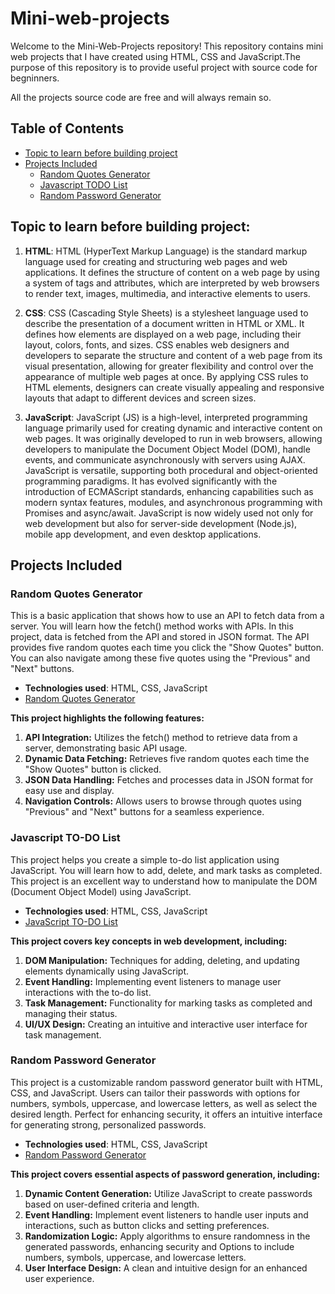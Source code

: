 # Mini-web-projects

Welcome to the Mini-Web-Projects repository!
This repository contains mini web projects that I have created using HTML, CSS and JavaScript.The purpose of this repository is to provide useful project with source code for begninners.

All the projects source code are free and will always remain so.

## Table of Contents

<!-- TOC -->

- [Topic to learn before building project](#topic-to-learn-before-building-project)
- [Projects Included](#projects-included)
  - [Random Quotes Generator](#random-quotes-generator)
  - [Javascript TODO List](#Javascript-TO-DO-List)
  - [Random Password Generator](#Random-Password-Generator)

<!-- omit in toc -->

## Topic to learn before building project:

1. **HTML**: HTML (HyperText Markup Language) is the standard markup language used for creating and structuring web pages and web applications. It defines the structure of content on a web page by using a system of tags and attributes, which are interpreted by web browsers to render text, images, multimedia, and interactive elements to users.

2. **CSS**: CSS (Cascading Style Sheets) is a stylesheet language used to describe the presentation of a document written in HTML or XML. It defines how elements are displayed on a web page, including their layout, colors, fonts, and sizes. CSS enables web designers and developers to separate the structure and content of a web page from its visual presentation, allowing for greater flexibility and control over the appearance of multiple web pages at once. By applying CSS rules to HTML elements, designers can create visually appealing and responsive layouts that adapt to different devices and screen sizes.

3. **JavaScript**: JavaScript (JS) is a high-level, interpreted programming language primarily used for creating dynamic and interactive content on web pages. It was originally developed to run in web browsers, allowing developers to manipulate the Document Object Model (DOM), handle events, and communicate asynchronously with servers using AJAX. JavaScript is versatile, supporting both procedural and object-oriented programming paradigms. It has evolved significantly with the introduction of ECMAScript standards, enhancing capabilities such as modern syntax features, modules, and asynchronous programming with Promises and async/await. JavaScript is now widely used not only for web development but also for server-side development (Node.js), mobile app development, and even desktop applications.

## Projects Included

### Random Quotes Generator

This is a basic application that shows how to use an API to fetch data from a server. You will learn how the fetch() method works with APIs. In this project, data is fetched from the API and stored in JSON format. The API provides five random quotes each time you click the "Show Quotes" button. You can also navigate among these five quotes using the "Previous" and "Next" buttons.

- **Technologies used**: HTML, CSS, JavaScript
- [Random Quotes Generator](#)

**This project highlights the following features:**

1. **API Integration:** Utilizes the fetch() method to retrieve data from a server, demonstrating basic API usage.
2. **Dynamic Data Fetching:** Retrieves five random quotes each time the "Show Quotes" button is clicked.
3. **JSON Data Handling:** Fetches and processes data in JSON format for easy use and display.
4. **Navigation Controls:** Allows users to browse through quotes using "Previous" and "Next" buttons for a seamless experience.

### Javascript TO-DO List

This project helps you create a simple to-do list application using JavaScript. You will learn how to add, delete, and mark tasks as completed. This project is an excellent way to understand how to manipulate the DOM (Document Object Model) using JavaScript.

- **Technologies used**: HTML, CSS, JavaScript
- [JavaScript TO-DO List](#)

**This project covers key concepts in web development, including:**

1. **DOM Manipulation:** Techniques for adding, deleting, and updating elements dynamically using JavaScript.
2. **Event Handling:** Implementing event listeners to manage user interactions with the to-do list.
3. **Task Management:** Functionality for marking tasks as completed and managing their status.
4. **UI/UX Design:** Creating an intuitive and interactive user interface for task management.

### Random Password Generator

This project is a customizable random password generator built with HTML, CSS, and JavaScript. Users can tailor their passwords with options for numbers, symbols, uppercase, and lowercase letters, as well as select the desired length. Perfect for enhancing security, it offers an intuitive interface for generating strong, personalized passwords.

- **Technologies used**: HTML, CSS, JavaScript
- [Random Password Generator](#)

**This project covers essential aspects of password generation, including:**

1. **Dynamic Content Generation:** Utilize JavaScript to create passwords based on user-defined criteria and length.
2. **Event Handling:** Implement event listeners to handle user inputs and interactions, such as button clicks and setting preferences.
3. **Randomization Logic:** Apply algorithms to ensure randomness in the generated passwords, enhancing security and Options to include numbers, symbols, uppercase, and lowercase letters.
4. **User Interface Design:** A clean and intuitive design for an enhanced user experience.
